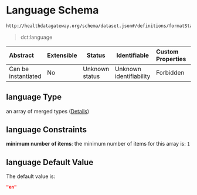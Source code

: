 # Language Schema

```txt
http://healthdatagateway.org/schema/dataset.json#/definitions/formatStandards/properties/language
```




> dct:language
>

| Abstract            | Extensible | Status         | Identifiable            | Custom Properties | Additional Properties | Access Restrictions | Defined In                                                                 |
| :------------------ | ---------- | -------------- | ----------------------- | :---------------- | --------------------- | ------------------- | -------------------------------------------------------------------------- |
| Can be instantiated | No         | Unknown status | Unknown identifiability | Forbidden         | Allowed               | none                | [dataset.schema.json\*](../out/dataset.schema.json "open original schema") |

## language Type

an array of merged types ([Details](dataset-definitions-formatstandards-properties-language-items.md))

## language Constraints

**minimum number of items**: the minimum number of items for this array is: `1`

## language Default Value

The default value is:

```json
"en"
```
